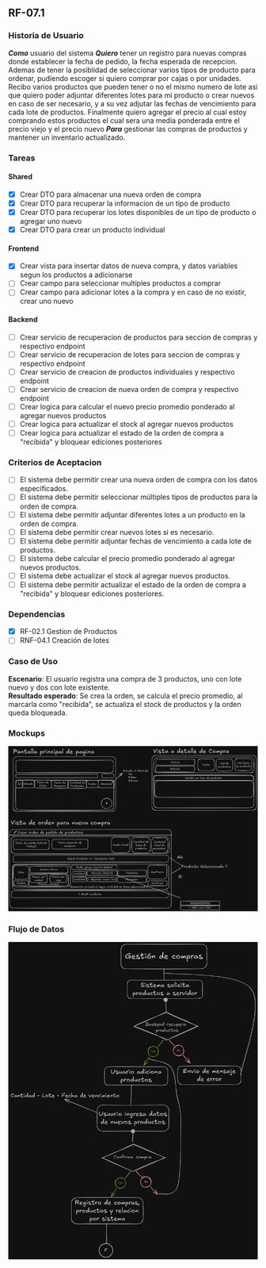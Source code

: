 ## RF-07.1

### Historia de Usuario

**_Como_** usuario del sistema
**_Quiero_** tener un registro para nuevas compras donde establecer la fecha de pedido, la fecha esperada de recepcion.
Ademas de tener la posiblidad de seleccionar varios tipos de producto para ordenar, pudiendo escoger si quiero comprar por cajas o por unidades. Recibo varios productos que pueden tener o no el mismo numero de lote asi que quiero poder adjuntar diferentes lotes para mi producto o crear nuevos en caso de ser necesario, y a su vez adjutar las fechas de vencimiento para cada lote de productos.
Finalmente quiero agregar el precio al cual estoy comprando estos productos el cual sera una media ponderada entre el precio viejo y el precio nuevo
**_Para_** gestionar las compras de productos y mantener un inventario actualizado.

### Tareas

#### Shared

- [x] Crear DTO para almacenar una nueva orden de compra
- [x] Crear DTO para recuperar la informacion de un tipo de producto
- [x] Crear DTO para recuperar los lotes disponibles de un tipo de producto o agregar uno nuevo
- [x] Crear DTO para crear un producto individual

#### Frontend

- [x] Crear vista para insertar datos de nueva compra, y datos variables segun los productos a adicionarse
- [ ] Crear campo para seleccionar multiples productos a comprar
- [ ] Crear campo para adicionar lotes a la compra y en caso de no existir, crear uno nuevo

#### Backend

- [ ] Crear servicio de recuperacion de productos para seccion de compras y respectivo endpoint
- [ ] Crear servicio de recuperacion de lotes para seccion de compras y respectivo endpoint
- [ ] Crear servicio de creacion de productos individuales y respectivo endpoint
- [ ] Crear servicio de creacion de nueva orden de compra y respectivo endpoint
- [ ] Crear logica para calcular el nuevo precio promedio ponderado al agregar nuevos productos
- [ ] Crear logica para actualizar el stock al agregar nuevos productos
- [ ] Crear logica para actualizar el estado de la orden de compra a "recibida" y bloquear ediciones posteriores

### Criterios de Aceptacion

- [ ] El sistema debe permitir crear una nueva orden de compra con los datos especificados.
- [ ] El sistema debe permitir seleccionar múltiples tipos de productos para la orden de compra.
- [ ] El sistema debe permitir adjuntar diferentes lotes a un producto en la orden de compra.
- [ ] El sistema debe permitir crear nuevos lotes si es necesario.
- [ ] El sistema debe permitir adjuntar fechas de vencimiento a cada lote de productos.
- [ ] El sistema debe calcular el precio promedio ponderado al agregar nuevos productos.
- [ ] El sistema debe actualizar el stock al agregar nuevos productos.
- [ ] El sistema debe permitir actualizar el estado de la orden de compra a "recibida" y bloquear ediciones posteriores.

### Dependencias

- [x] RF-02.1 Gestion de Productos
- [ ] RNF-04.1 Creación de lotes

### Caso de Uso

**Escenario**: El usuario registra una compra de 3 productos, uno con lote nuevo y dos con lote existente.  
**Resultado esperado**: Se crea la orden, se calcula el precio promedio, al marcarla como "recibida", se actualiza el stock de productos y la orden queda bloqueada.

### Mockups

![Mockup de Registro de Compra](../../Imagenes/Mockup_Registro_Compra.png)

### Flujo de Datos

![Diagrama de Flujo de Datos](../../Imagenes/Flujo_Registro_Compra.png)
